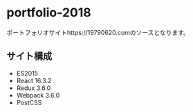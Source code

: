 # portfolio-2018

ポートフォリオサイトhttps://19790620.comのソースとなります。

## サイト構成
- ES2015
- React 16.3.2
- Redux 3.6.0
- Webpack 3.6.0
- PostCSS
